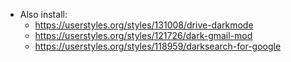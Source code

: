 
* Also install:
  * https://userstyles.org/styles/131008/drive-darkmode
  * https://userstyles.org/styles/121726/dark-gmail-mod
  * https://userstyles.org/styles/118959/darksearch-for-google
